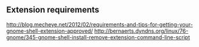 ## Extension requirements
http://blog.mecheye.net/2012/02/requirements-and-tips-for-getting-your-gnome-shell-extension-approved/
http://bernaerts.dyndns.org/linux/76-gnome/345-gnome-shell-install-remove-extension-command-line-script
